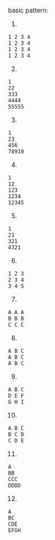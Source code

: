 basic pattern:

  1. 
    1 2 3 4
    1 2 3 4
    1 2 3 4
    1 2 3 4
  
  2. 
    1
    22
    333
    4444
    55555

  3. 
    1
    23
    456
    78910

  4. 
    1
    12
    123
    1234
    12345

  5. 
    1
    21
    321
    4321

  6. 
    1 2 3
    2 3 4
    3 4 5

  7. 
    A A A
    B B B
    C C C
  
  8. 
    A B C
    A B C
    A B C

  9. 
    A B C
    D E F
    G H I
  
  10. 
    A B C
    B C D 
    C D E
  
  11. 
    A
    BB
    CCC
    DDDD

  12. 
    A
    BC
    CDE
    EFGH
    
    
    
